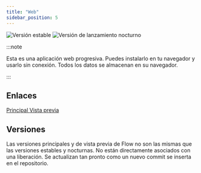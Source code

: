 ```yaml
---
title: "Web"
sidebar_position: 5
---
```


![Versión estable](https://img.shields.io/badge/dynamic/yaml?color=c4840d&label=Stable&query=%24.version&url=https%3A%2F%2Fraw.githubusercontent.com%2FLinwoodCloud%2FFlow%2Fstable%2Fapp%2Fpubspec.yaml&style=for-the-badge) ![Versión de lanzamiento nocturno](https://img.shields.io/badge/dynamic/yaml?color=f7d28c&label=Nightly&query=%24.version&url=https%3A%2F%2Fraw.githubusercontent.com%2FLinwoodCloud%2FFlow%2Fnightly%2Fapp%2Fpubspec.yaml&style=for-the-badge)

:::note

Esta es una aplicación web progresiva. Puedes instalarlo en tu navegador y usarlo sin conexión. Todos los datos se almacenan en su navegador.

:::


## Enlaces

<div className="row margin-bottom--lg padding--sm">
<a className="button button--outline button--info button--lg margin--sm" href="https://flow.linwood.dev">
  Principal
</a>
<a className="button button--outline button--danger button--lg margin--sm" href="https://preview.flow.linwood.dev">
  Vista previa
</a>
</div>

## Versiones

Las versiones principales y de vista previa de Flow no son las mismas que las versiones estables y nocturnas. No están directamente asociados con una liberación. Se actualizan tan pronto como un nuevo commit se inserta en el repositorio.

